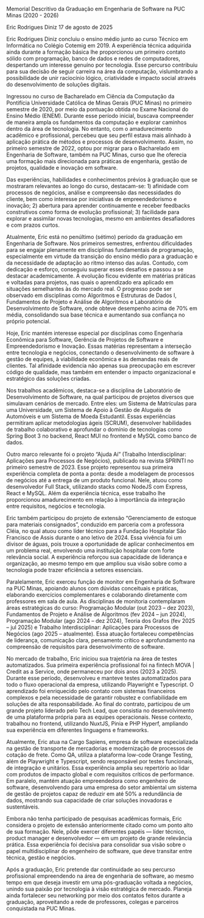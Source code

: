 Memorial Descritivo da Graduação em Engenharia de Software na PUC Minas (2020 - 2026)

Eric Rodrigues Diniz
17 de agosto de 2025

Eric Rodrigues Diniz concluiu o ensino médio junto ao curso Técnico em Informática no Colégio Cotemig em 2019. A experiência técnica adquirida ainda durante a formação básica lhe proporcionou um primeiro contato sólido com programação, banco de dados e redes de computadores, despertando um interesse genuíno por tecnologia. Esse percurso contribuiu para sua decisão de seguir carreira na área da computação, vislumbrando a possibilidade de unir raciocínio lógico, criatividade e impacto social através do desenvolvimento de soluções digitais.

Ingressou no curso de Bacharelado em Ciência da Computação da Pontifícia Universidade Católica de Minas Gerais (PUC Minas) no primeiro semestre de 2020, por meio da pontuação obtida no Exame Nacional do Ensino Médio (ENEM). Durante esse período inicial, buscava compreender de maneira ampla os fundamentos da computação e explorar caminhos dentro da área de tecnologia. No entanto, com o amadurecimento acadêmico e profissional, percebeu que seu perfil estava mais alinhado à aplicação prática de métodos e processos de desenvolvimento. Assim, no primeiro semestre de 2022, optou por migrar para o Bacharelado em Engenharia de Software, também na PUC Minas, curso que lhe oferecia uma formação mais direcionada para práticas de engenharia, gestão de projetos, qualidade e inovação em software.

Das experiências, habilidades e conhecimentos prévios à graduação que se mostraram relevantes ao longo do curso, destacam-se: 1) afinidade com processos de negócios, análise e compreensão das necessidades do cliente, bem como interesse por iniciativas de empreendedorismo e inovação; 2) abertura para aprender continuamente e receber feedbacks construtivos como forma de evolução profissional; 3) facilidade para explorar e assimilar novas tecnologias, mesmo em ambientes desafiadores e com prazos curtos.

Atualmente, Eric está no penúltimo (sétimo) período da graduação em Engenharia de Software. Nos primeiros semestres, enfrentou dificuldades para se engajar plenamente em disciplinas fundamentais de programação, especialmente em virtude da transição do ensino médio para a graduação e da necessidade de adaptação ao ritmo intenso das aulas. Contudo, com dedicação e esforço, conseguiu superar esses desafios e passou a se destacar academicamente. A evolução ficou evidente em matérias práticas e voltadas para projetos, nas quais o aprendizado era aplicado em situações semelhantes às do mercado real. O progresso pode ser observado em disciplinas como Algoritmos e Estruturas de Dados I, Fundamentos de Projeto e Análise de Algoritmos e Laboratório de Desenvolvimento de Software, onde obteve desempenho acima de 70% em média, consolidando sua base técnica e aumentando sua confiança no próprio potencial.

Hoje, Eric mantém interesse especial por disciplinas como Engenharia Econômica para Software, Gerência de Projetos de Software e Empreendedorismo e Inovação. Essas matérias representam a interseção entre tecnologia e negócios, conectando o desenvolvimento de software à gestão de equipes, à viabilidade econômica e às demandas reais de clientes. Tal afinidade evidencia não apenas sua preocupação em escrever código de qualidade, mas também em entender o impacto organizacional e estratégico das soluções criadas.

Nos trabalhos acadêmicos, destaca-se a disciplina de Laboratório de Desenvolvimento de Software, na qual participou de projetos diversos que simulavam cenários de mercado. Entre eles: um Sistema de Matrículas para uma Universidade, um Sistema de Apoio à Gestão de Aluguéis de Automóveis e um Sistema de Moeda Estudantil. Essas experiências permitiram aplicar metodologias ágeis (SCRUM), desenvolver habilidades de trabalho colaborativo e aprofundar o domínio de tecnologias como Spring Boot 3 no backend, React MUI no frontend e MySQL como banco de dados.

Outro marco relevante foi o projeto “Ajuda Aí” (Trabalho Interdisciplinar: Aplicações para Processos de Negócios), publicado na revista SPRINTI no primeiro semestre de 2023. Esse projeto representou sua primeira experiência completa de ponta a ponta: desde a modelagem de processos de negócios até a entrega de um produto funcional. Nele, atuou como desenvolvedor Full Stack, utilizando stacks como NodeJS com Express, React e MySQL. Além da experiência técnica, esse trabalho lhe proporcionou amadurecimento em relação à importância da integração entre requisitos, negócios e tecnologia.

Eric também participou do projeto de extensão “Gerenciamento de estoque para materiais consignados”, conduzido em parceria com a professora Cléia, no qual atuou como líder técnico para a Fundação Hospitalar São Francisco de Assis durante o ano letivo de 2024. Essa vivência foi um divisor de águas, pois trouxe a oportunidade de aplicar conhecimentos em um problema real, envolvendo uma instituição hospitalar com forte relevância social. A experiência reforçou sua capacidade de liderança e organização, ao mesmo tempo em que ampliou sua visão sobre como a tecnologia pode trazer eficiência a setores essenciais.

Paralelamente, Eric exerceu função de monitor em Engenharia de Software na PUC Minas, apoiando alunos com dúvidas conceituais e práticas, elaborando exercícios complementares e colaborando diretamente com professores em sala de aula. As disciplinas de monitoria contemplaram áreas estratégicas do curso: Programação Modular (out 2023 – dez 2023), Fundamentos de Projeto e Análise de Algoritmos (fev 2024 – jun 2024), Programação Modular (ago 2024 – dez 2024), Teoria dos Grafos (fev 2025 – jul 2025) e Trabalho Interdisciplinar: Aplicações para Processos de Negócios (ago 2025 – atualmente). Essa atuação fortaleceu competências de liderança, comunicação clara, pensamento crítico e aprofundamento na compreensão de requisitos para desenvolvimento de software.

No mercado de trabalho, Eric iniciou sua trajetória na área de testes automatizados. Sua primeira experiência profissional foi na fintech MOVA | Credit as a Service, onde permaneceu por dois anos (2023 a 2025). Durante esse período, desenvolveu e manteve testes automatizados para todo o fluxo operacional da empresa, utilizando Playwright e Typescript. O aprendizado foi enriquecido pelo contato com sistemas financeiros complexos e pela necessidade de garantir robustez e confiabilidade em soluções de alta responsabilidade. Ao final do contrato, participou de um grande projeto liderado pelo Tech Lead, que consistia no desenvolvimento de uma plataforma própria para as equipes operacionais. Nesse contexto, trabalhou no frontend, utilizando NuxtJS, Pinia e PHP Hyperf, ampliando sua experiência em diferentes linguagens e frameworks.

Atualmente, Eric atua na Cargo Sapiens, empresa de software especializada na gestão de transporte de mercadorias e modernização de processos de cotação de frete. Como QA, utiliza a plataforma low-code Orange Testing, além de Playwright e Typescript, sendo responsável por testes funcionais, de integração e unitários. Essa experiência amplia seu repertório ao lidar com produtos de impacto global e com requisitos críticos de performance. Em paralelo, mantém atuação empreendedora como engenheiro de software, desenvolvendo para uma empresa do setor ambiental um sistema de gestão de projetos capaz de reduzir em até 50% a redundância de dados, mostrando sua capacidade de criar soluções inovadoras e sustentáveis.

Embora não tenha participado de pesquisas acadêmicas formais, Eric considera o projeto de extensão anteriormente citado como um ponto alto de sua formação. Nele, pôde exercer diferentes papéis — líder técnico, product manager e desenvolvedor — em um projeto de grande relevância prática. Essa experiência foi decisiva para consolidar sua visão sobre o papel multidisciplinar do engenheiro de software, que deve transitar entre técnica, gestão e negócios.

Após a graduação, Eric pretende dar continuidade ao seu percurso profissional empreendendo na área de engenharia de software, ao mesmo tempo em que deseja investir em uma pós-graduação voltada a negócios, unindo sua paixão por tecnologia à visão estratégica de mercado. Planeja ainda fortalecer seu networking por meio dos contatos feitos durante a graduação, aproveitando a rede de professores, colegas e parceiros conquistada na PUC Minas.